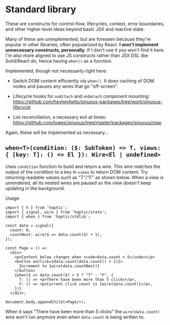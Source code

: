 # Standard library

These are constructs for control-flow, lifecycles, context, error boundaries,
and other higher-level ideas beyond basic JSX and reactive state.

Many of these are unimplemented, but are foreseen because they're popular in
other libraries; often popularized by React. **I won't implement unnecessary
constructs, personally.** If I don't use it you won't find it here. I'm also
more aligned to use JS constructs rather than JSX DSL like Solid/React do, hence
having `when()` as a function.

Implemented, though not necessarily right here:

  - Switch DOM content efficiently via `when()`. It does caching of DOM nodes
    and pauses any wires that go "off-screen".

  - Lifecycle hooks for `onAttach` and `onDetach` component mounting:
    https://github.com/heyheyhello/sinuous-packages/tree/work/sinuous-lifecycle

  - List reconciliation, a necessary evil at times:
    https://github.com/luwes/sinuous/tree/master/packages/sinuous/map


Again, these will be implemented as necessary...

## `when<T>(condition: ($: SubToken) => T, views: { [key: T]: () => El }): Wire<El | undefined>`

Uses `condition` function to build and return a wire. This wire matches the
output of the condition to a key in `views` to return DOM content. Try returning
readable values such as "T"/"F" as shown below. When a view is unrendered, all
its nested wires are paused so the view doesn't keep updating in the background.

Usage:

```tsx
import { h } from 'haptic';
import { signal, wire } from 'haptic/state';
import { when } from 'haptic/stdlib';

const data = signal({
  count: 0,
  countNext: wire($ => data.count($) + 1),
});

const Page = () =>
  <div>
    <p>Content below changes when <code>data.count > 5</code></p>
    <button onClick={data.count(data.count() + 1)}>
      Increment to {wire(data.countNext)}
    </button>
    {when($ => data.count($) > 5 ? "T" : "F", {
      T: () => <p>There have been more than 5 clicks</p>,
      F: () => <p>Current click count is {wire(data.count)}</p>,
    })}
  </div>;

document.body.appendChild(<Page/>);
```

When it says "There have been more than 5 clicks" the `wire(data.count)` wire
won't run anymore even when `data.count` is being written to.
